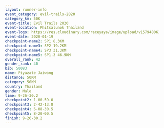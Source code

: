 ```yaml
--- 
layout: runner-info 
event_category: evil-trails-2020 
category_km: 50K 
event-title: Evil Trails 2020 
event-location: Phitsalunok Thailand 
event-logo: https://res.cloudinary.com/raceyaya/image/upload/v1579480618/logo/evil-trails_wm80bv.jpg 
event-date: 2020-01-19 
checkpoint-name2: SP1 8.3KM 
checkpoint-name3: SP2 19.2KM 
checkpoint-name4: SP3 31.3KM 
checkpoint-name5: SP1.3 46.9KM 
overall_rank: 42
gender_rank: 40
bib: 50083
name: Piyazate Jaiwang
distance: 50KM
category: 50KM
country: Thailand
gender: Male
time: 9-26-30.2
checkpoint2: 1-00-59.0
checkpoint3: 2-42-13.8
checkpoint4: 5-08-30.5
checkpoint5: 8-20-00.5
finish: 9-26-30.2
--- 
```

